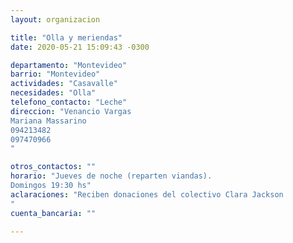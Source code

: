 ```yaml
---
layout: organizacion

title: "Olla y meriendas"
date: 2020-05-21 15:09:43 -0300

departamento: "Montevideo"
barrio: "Montevideo"
actividades: "Casavalle"
necesidades: "Olla"
telefono_contacto: "Leche"
direccion: "Venancio Vargas
Mariana Massarino
094213482
097470966
"

otros_contactos: ""
horario: "Jueves de noche (reparten viandas).
Domingos 19:30 hs"
aclaraciones: "Reciben donaciones del colectivo Clara Jackson
"
cuenta_bancaria: ""

---
```

